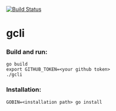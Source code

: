 [![Build Status](https://github.com/gooddoog/gcli/workflows/Build/badge.svg)](https://github.com/gooddoog/gcli/actions)

# gcli

### Build and run:
```console
go build
export GITHUB_TOKEN=<your github token>
./gcli
```

### Installation:
```console
GOBIN=<installation path> go install
```
